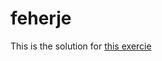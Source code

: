 # feherje
This is the solution for [this exercie](https://loma.info.hu/index.php/programozas/programozas-feladatok/5-2-feladat)
